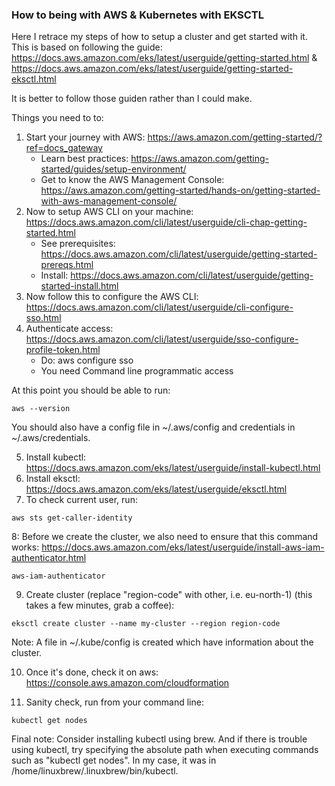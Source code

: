 ### How to being with AWS & Kubernetes with EKSCTL

Here I retrace my steps of how to setup a cluster and get started with it. 
This is based on following the guide: https://docs.aws.amazon.com/eks/latest/userguide/getting-started.html
& https://docs.aws.amazon.com/eks/latest/userguide/getting-started-eksctl.html

It is better to follow those guiden rather than I could make. 

Things you need to to:

1. Start your journey with AWS: https://aws.amazon.com/getting-started/?ref=docs_gateway
    - Learn best practices: https://aws.amazon.com/getting-started/guides/setup-environment/
    - Get to know the AWS Management Console: https://aws.amazon.com/getting-started/hands-on/getting-started-with-aws-management-console/
2. Now to setup AWS CLI on your machine: https://docs.aws.amazon.com/cli/latest/userguide/cli-chap-getting-started.html
    - See prerequisites: https://docs.aws.amazon.com/cli/latest/userguide/getting-started-prereqs.html
    - Install: https://docs.aws.amazon.com/cli/latest/userguide/getting-started-install.html
3. Now follow this to configure the AWS CLI: https://docs.aws.amazon.com/cli/latest/userguide/cli-configure-sso.html
4. Authenticate access: https://docs.aws.amazon.com/cli/latest/userguide/sso-configure-profile-token.html
    - Do: aws configure sso
    - You need Command line programmatic access 

At this point you should be able to run:
```
aws --version
```
You should also have a config file in ~/.aws/config and credentials in ~/.aws/credentials.

5. Install kubectl: https://docs.aws.amazon.com/eks/latest/userguide/install-kubectl.html
6. Install eksctl: https://docs.aws.amazon.com/eks/latest/userguide/eksctl.html
7. To check current user, run:
```
aws sts get-caller-identity
```

8: Before we create the cluster, we also need to ensure that this command works: https://docs.aws.amazon.com/eks/latest/userguide/install-aws-iam-authenticator.html
```
aws-iam-authenticator
```


9. Create cluster (replace "region-code" with other, i.e. eu-north-1) (this takes a few minutes, grab a coffee):
```
eksctl create cluster --name my-cluster --region region-code
```
Note: A file in ~/.kube/config is created which have information about the cluster. 

10. Once it's done, check it on aws: https://console.aws.amazon.com/cloudformation

11. Sanity check, run from your command line:
```
kubectl get nodes
```

Final note: Consider installing kubectl using brew. And if there is trouble using kubectl, try specifying the absolute path when executing commands such as "kubectl get nodes". In my case, it was in /home/linuxbrew/.linuxbrew/bin/kubectl.  







